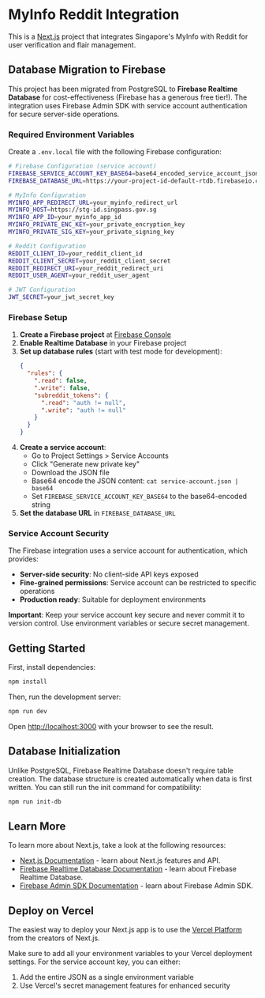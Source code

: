 # MyInfo Reddit Integration

This is a [Next.js](https://nextjs.org) project that integrates Singapore's MyInfo with Reddit for user verification and flair management.

## Database Migration to Firebase

This project has been migrated from PostgreSQL to **Firebase Realtime Database** for cost-effectiveness (Firebase has a generous free tier!). The integration uses Firebase Admin SDK with service account authentication for secure server-side operations.

### Required Environment Variables

Create a `.env.local` file with the following Firebase configuration:

```bash
# Firebase Configuration (service account)
FIREBASE_SERVICE_ACCOUNT_KEY_BASE64=base64_encoded_service_account_json
FIREBASE_DATABASE_URL=https://your-project-id-default-rtdb.firebaseio.com/

# MyInfo Configuration
MYINFO_APP_REDIRECT_URL=your_myinfo_redirect_url
MYINFO_HOST=https://stg-id.singpass.gov.sg
MYINFO_APP_ID=your_myinfo_app_id
MYINFO_PRIVATE_ENC_KEY=your_private_encryption_key
MYINFO_PRIVATE_SIG_KEY=your_private_signing_key

# Reddit Configuration
REDDIT_CLIENT_ID=your_reddit_client_id
REDDIT_CLIENT_SECRET=your_reddit_client_secret
REDDIT_REDIRECT_URI=your_reddit_redirect_uri
REDDIT_USER_AGENT=your_reddit_user_agent

# JWT Configuration
JWT_SECRET=your_jwt_secret_key
```

### Firebase Setup

1. **Create a Firebase project** at [Firebase Console](https://console.firebase.google.com/)
2. **Enable Realtime Database** in your Firebase project
3. **Set up database rules** (start with test mode for development):
   ```json
   {
     "rules": {
       ".read": false,
       ".write": false,
       "subreddit_tokens": {
         ".read": "auth != null",
         ".write": "auth != null"
       }
     }
   }
   ```
4. **Create a service account**:
   - Go to Project Settings > Service Accounts
   - Click "Generate new private key"
   - Download the JSON file
   - Base64 encode the JSON content: `cat service-account.json | base64`
   - Set `FIREBASE_SERVICE_ACCOUNT_KEY_BASE64` to the base64-encoded string
5. **Set the database URL** in `FIREBASE_DATABASE_URL`

### Service Account Security

The Firebase integration uses a service account for authentication, which provides:

- **Server-side security**: No client-side API keys exposed
- **Fine-grained permissions**: Service account can be restricted to specific operations
- **Production ready**: Suitable for deployment environments

**Important**: Keep your service account key secure and never commit it to version control. Use environment variables or secure secret management.

## Getting Started

First, install dependencies:

```bash
npm install
```

Then, run the development server:

```bash
npm run dev
```

Open [http://localhost:3000](http://localhost:3000) with your browser to see the result.

## Database Initialization

Unlike PostgreSQL, Firebase Realtime Database doesn't require table creation. The database structure is created automatically when data is first written. You can still run the init command for compatibility:

```bash
npm run init-db
```

## Learn More

To learn more about Next.js, take a look at the following resources:

- [Next.js Documentation](https://nextjs.org/docs) - learn about Next.js features and API.
- [Firebase Realtime Database Documentation](https://firebase.google.com/docs/database) - learn about Firebase Realtime Database.
- [Firebase Admin SDK Documentation](https://firebase.google.com/docs/admin/setup) - learn about Firebase Admin SDK.

## Deploy on Vercel

The easiest way to deploy your Next.js app is to use the [Vercel Platform](https://vercel.com/new?utm_medium=default-template&filter=next.js&utm_source=create-next-app&utm_campaign=create-next-app-readme) from the creators of Next.js.

Make sure to add all your environment variables to your Vercel deployment settings. For the service account key, you can either:

1. Add the entire JSON as a single environment variable
2. Use Vercel's secret management features for enhanced security
